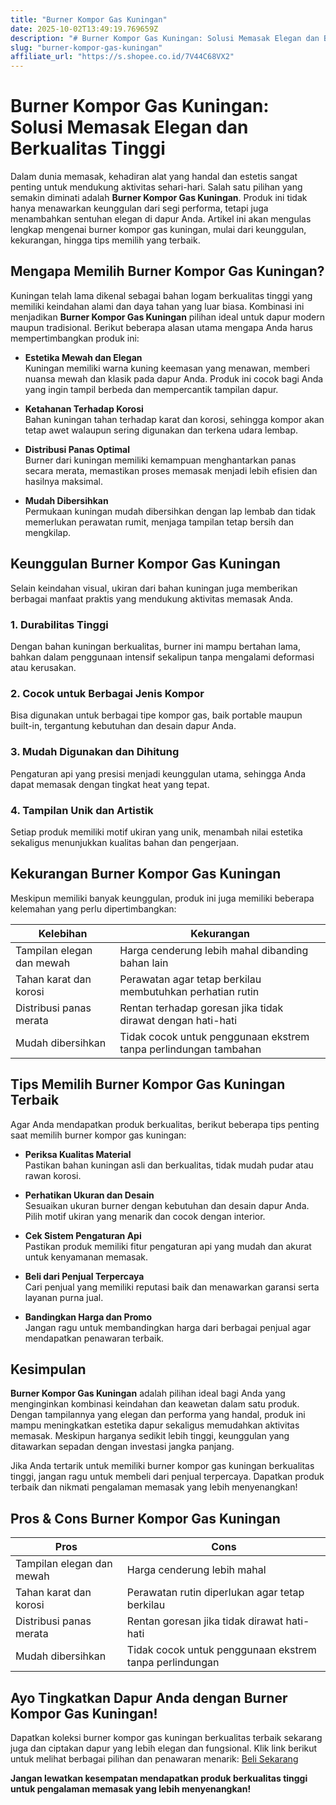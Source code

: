 ```yaml
---
title: "Burner Kompor Gas Kuningan"
date: 2025-10-02T13:49:19.769659Z
description: "# Burner Kompor Gas Kuningan: Solusi Memasak Elegan dan Berkualitas Tinggi..."
slug: "burner-kompor-gas-kuningan"
affiliate_url: "https://s.shopee.co.id/7V44C68VX2"
---
```

# Burner Kompor Gas Kuningan: Solusi Memasak Elegan dan Berkualitas Tinggi

Dalam dunia memasak, kehadiran alat yang handal dan estetis sangat penting untuk mendukung aktivitas sehari-hari. Salah satu pilihan yang semakin diminati adalah **Burner Kompor Gas Kuningan**. Produk ini tidak hanya menawarkan keunggulan dari segi performa, tetapi juga menambahkan sentuhan elegan di dapur Anda. Artikel ini akan mengulas lengkap mengenai burner kompor gas kuningan, mulai dari keunggulan, kekurangan, hingga tips memilih yang terbaik.

## Mengapa Memilih Burner Kompor Gas Kuningan?

Kuningan telah lama dikenal sebagai bahan logam berkualitas tinggi yang memiliki keindahan alami dan daya tahan yang luar biasa. Kombinasi ini menjadikan **Burner Kompor Gas Kuningan** pilihan ideal untuk dapur modern maupun tradisional. Berikut beberapa alasan utama mengapa Anda harus mempertimbangkan produk ini:

- **Estetika Mewah dan Elegan**  
  Kuningan memiliki warna kuning keemasan yang menawan, memberi nuansa mewah dan klasik pada dapur Anda. Produk ini cocok bagi Anda yang ingin tampil berbeda dan mempercantik tampilan dapur.

- **Ketahanan Terhadap Korosi**  
  Bahan kuningan tahan terhadap karat dan korosi, sehingga kompor akan tetap awet walaupun sering digunakan dan terkena udara lembap.

- **Distribusi Panas Optimal**  
  Burner dari kuningan memiliki kemampuan menghantarkan panas secara merata, memastikan proses memasak menjadi lebih efisien dan hasilnya maksimal.

- **Mudah Dibersihkan**  
  Permukaan kuningan mudah dibersihkan dengan lap lembab dan tidak memerlukan perawatan rumit, menjaga tampilan tetap bersih dan mengkilap.

## Keunggulan Burner Kompor Gas Kuningan

Selain keindahan visual, ukiran dari bahan kuningan juga memberikan berbagai manfaat praktis yang mendukung aktivitas memasak Anda.

### 1. Durabilitas Tinggi  
Dengan bahan kuningan berkualitas, burner ini mampu bertahan lama, bahkan dalam penggunaan intensif sekalipun tanpa mengalami deformasi atau kerusakan.

### 2. Cocok untuk Berbagai Jenis Kompor  
Bisa digunakan untuk berbagai tipe kompor gas, baik portable maupun built-in, tergantung kebutuhan dan desain dapur Anda.

### 3. Mudah Digunakan dan Dihitung  
Pengaturan api yang presisi menjadi keunggulan utama, sehingga Anda dapat memasak dengan tingkat heat yang tepat.

### 4. Tampilan Unik dan Artistik  
Setiap produk memiliki motif ukiran yang unik, menambah nilai estetika sekaligus menunjukkan kualitas bahan dan pengerjaan.

## Kekurangan Burner Kompor Gas Kuningan

Meskipun memiliki banyak keunggulan, produk ini juga memiliki beberapa kelemahan yang perlu dipertimbangkan:

| **Kelebihan** | **Kekurangan**                                              |
|----------------|--------------------------------------------------------------|
| Tampilan elegan dan mewah | Harga cenderung lebih mahal dibanding bahan lain |
| Tahan karat dan korosi | Perawatan agar tetap berkilau membutuhkan perhatian rutin |
| Distribusi panas merata | Rentan terhadap goresan jika tidak dirawat dengan hati-hati |
| Mudah dibersihkan | Tidak cocok untuk penggunaan ekstrem tanpa perlindungan tambahan |

## Tips Memilih Burner Kompor Gas Kuningan Terbaik

Agar Anda mendapatkan produk berkualitas, berikut beberapa tips penting saat memilih burner kompor gas kuningan:

- **Periksa Kualitas Material**  
  Pastikan bahan kuningan asli dan berkualitas, tidak mudah pudar atau rawan korosi.

- **Perhatikan Ukuran dan Desain**  
  Sesuaikan ukuran burner dengan kebutuhan dan desain dapur Anda. Pilih motif ukiran yang menarik dan cocok dengan interior.

- **Cek Sistem Pengaturan Api**  
  Pastikan produk memiliki fitur pengaturan api yang mudah dan akurat untuk kenyamanan memasak.

- **Beli dari Penjual Terpercaya**  
  Cari penjual yang memiliki reputasi baik dan menawarkan garansi serta layanan purna jual.

- **Bandingkan Harga dan Promo**  
  Jangan ragu untuk membandingkan harga dari berbagai penjual agar mendapatkan penawaran terbaik.

## Kesimpulan

**Burner Kompor Gas Kuningan** adalah pilihan ideal bagi Anda yang menginginkan kombinasi keindahan dan keawetan dalam satu produk. Dengan tampilannya yang elegan dan performa yang handal, produk ini mampu meningkatkan estetika dapur sekaligus memudahkan aktivitas memasak. Meskipun harganya sedikit lebih tinggi, keunggulan yang ditawarkan sepadan dengan investasi jangka panjang.

Jika Anda tertarik untuk memiliki burner kompor gas kuningan berkualitas tinggi, jangan ragu untuk membeli dari penjual terpercaya. Dapatkan produk terbaik dan nikmati pengalaman memasak yang lebih menyenangkan!

## Pros & Cons Burner Kompor Gas Kuningan

| **Pros** | **Cons** |
|------------|-----------|
| Tampilan elegan dan mewah | Harga cenderung lebih mahal |
| Tahan karat dan korosi | Perawatan rutin diperlukan agar tetap berkilau |
| Distribusi panas merata | Rentan goresan jika tidak dirawat hati-hati |
| Mudah dibersihkan | Tidak cocok untuk penggunaan ekstrem tanpa perlindungan |

## Ayo Tingkatkan Dapur Anda dengan Burner Kompor Gas Kuningan!

Dapatkan koleksi burner kompor gas kuningan berkualitas terbaik sekarang juga dan ciptakan dapur yang lebih elegan dan fungsional. Klik link berikut untuk melihat berbagai pilihan dan penawaran menarik: [Beli Sekarang](https://s.shopee.co.id/7V44C68VX2)

**Jangan lewatkan kesempatan mendapatkan produk berkualitas tinggi untuk pengalaman memasak yang lebih menyenangkan!**